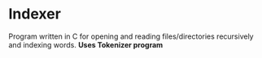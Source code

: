 # Indexer
Program written in C for opening and reading files/directories recursively and indexing words. **Uses Tokenizer program**
